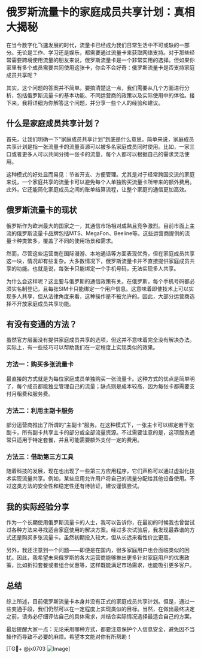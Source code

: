 # 俄罗斯流量卡的家庭成员共享计划：真相大揭秘

在当今数字化飞速发展的时代，流量卡已经成为我们日常生活中不可或缺的一部分。无论是工作、学习还是娱乐，都需要通过流量卡来获取网络支持。对于那些经常需要跨境使用流量的朋友来说，俄罗斯流量卡是一个非常实用的选择。但如果你家里有多个成员需要共同使用这张卡，你会不会好奇：俄罗斯流量卡是否支持家庭成员共享呢？

其实，这个问题的答案并不简单。要搞清楚这一点，我们需要从几个方面进行分析，包括俄罗斯流量卡的基本功能、不同运营商的政策以及实际使用中的体验。接下来，我将详细为你解答这个问题，并分享一些个人的经验和建议。

## 什么是家庭成员共享计划？

首先，让我们明确一下“家庭成员共享计划”到底是什么意思。简单来说，家庭成员共享计划是指一张流量卡的流量资源可以被多名家庭成员同时使用。比如，一家三口或者更多人可以共同分摊一张卡的流量，每个人都可以根据自己的需求灵活使用。

这种模式的好处显而易见：节省开支、方便管理。尤其是对于经常跨国交流的家庭来说，一个家庭共享的流量卡可以避免每个人单独购买流量卡所带来的额外费用。此外，它还能简化家庭成员之间的账单结算流程，让整个家庭的通信更加高效。

## 俄罗斯流量卡的现状

俄罗斯作为欧洲最大的国家之一，其通信市场相对成熟且竞争激烈。目前市面上主流的俄罗斯流量卡品牌包括MTS、MegaFon、Beeline等。这些运营商提供的流量卡种类繁多，覆盖了不同的使用场景和需求。

然而，尽管这些运营商在国际漫游、本地通话等方面表现优秀，但在家庭成员共享这一块，情况却有些复杂。大多数情况下，俄罗斯流量卡并不直接提供家庭成员共享的功能。也就是说，每张卡只能绑定一个手机号码，无法实现多人共享。

为什么会这样呢？这主要与俄罗斯的通信政策有关。在俄罗斯，每个手机号码都必须实名制登记，且每张SIM卡只能绑定一个用户信息。这意味着即使技术上可以实现多人共享，但从法律角度来看，这种操作是不被允许的。因此，大部分运营商选择不开放家庭成员共享功能。

## 有没有变通的方法？

虽然官方层面没有提供家庭成员共享的选项，但这并不意味着完全没有解决办法。实际上，有一些技巧可以帮助我们在一定程度上实现类似的效果。

### 方法一：购买多张流量卡
最直接的方式就是为每位家庭成员单独购买一张流量卡。这种方式的优点是简单明了，每个成员都能独立管理自己的流量；缺点则是成本较高，因为每张卡都需要支付月租费和服务费。

### 方法二：利用主副卡服务
部分运营商推出了所谓的“主副卡”服务。在这种模式下，一张主卡可以绑定若干张副卡，所有副卡共享主卡的部分或全部流量资源。不过需要注意的是，这项服务通常只适用于特定套餐，并且可能需要额外支付一定的费用。

### 方法三：借助第三方工具
随着科技的发展，现在也出现了一些第三方应用程序，它们声称可以通过虚拟化技术实现流量共享。例如，某些应用允许用户将自己的流量分配给其他设备使用。不过这类方法的安全性和稳定性还有待验证，建议谨慎尝试。

## 我的实际经验分享

作为一个长期使用俄罗斯流量卡的人士，我可以告诉你，在最初的时候我也曾尝试过各种方法来寻找适合家庭使用的解决方案。经过多次试验后，我发现最靠谱的方式还是购买多张流量卡。虽然初期投入较大，但从长远来看性价比更高。

另外，我还注意到一个问题——即便是在国内，很多家庭用户也会面临类似的困扰。因此，我希望未来俄罗斯的各大运营商能够推出更多针对家庭用户的优惠政策，比如折扣套餐或者组合优惠等，这样既能满足市场需求，也能吸引更多客户。

## 总结

综上所述，目前俄罗斯流量卡本身并没有正式的家庭成员共享计划。但是，通过一些变通手段，我们仍然可以在一定程度上实现类似的目标。当然，在做出最终决定之前，请务必仔细评估自己的具体需求，并结合实际情况选择最适合自己的方案。

最后提醒大家一点：无论采用哪种方式，都要注意保护个人信息安全，避免因不当操作而导致不必要的麻烦。希望本文能对你有所帮助！

[TG💪+ @jx0703 ![Image](https://github.com/user-attachments/assets/dbca1d08-cadb-493c-b0ec-ad6f7a83f270)]
